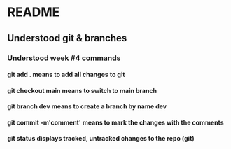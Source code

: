 # README
## Understood git & branches
### Understood week #4 commands
#### git add . means to add all changes to git
#### git checkout main means to switch to main branch
#### git branch dev means to create a branch by name dev
#### git commit -m'comment' means to mark the changes with the comments
#### git status displays tracked, untracked changes to the repo (git)